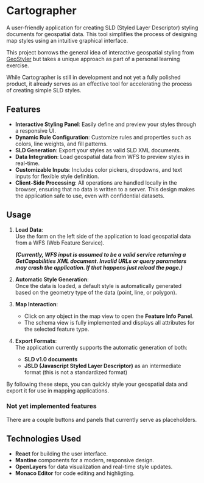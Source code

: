 # Cartographer

A user-friendly application for creating SLD (Styled Layer Descriptor) styling documents for geospatial data. This tool simplifies the process of designing map styles using an intuitive graphical interface.

This project borrows the general idea of interactive geospatial styling from [GeoStyler](https://geostyler.org/) but takes a unique approach as part of a personal learning exercise.

While Cartographer is still in development and not yet a fully polished product, it already serves as an effective tool for accelerating the process of creating simple SLD styles.

## Features

- **Interactive Styling Panel**: Easily define and preview your styles through a responsive UI.
- **Dynamic Rule Configuration**: Customize rules and properties such as colors, line weights, and fill patterns.
- **SLD Generation**: Export your styles as valid SLD XML documents.
- **Data Integration**: Load geospatial data from WFS to preview styles in real-time.
- **Customizable Inputs**: Includes color pickers, dropdowns, and text inputs for flexible style definition.
- **Client-Side Processing**: All operations are handled locally in the browser, ensuring that no data is written to a server. This design makes the application safe to use, even with confidential datasets.


## Usage  

1. **Load Data**:  
   Use the form on the left side of the application to load geospatial data from a WFS (Web Feature Service). 
   
   ***(Currently, WFS input is assumed to be a valid service returning a GetCapabilities XML document. Invalid URLs or query parameters may crash the application. If that happens just reload the page.)***

2. **Automatic Style Generation**:  
   Once the data is loaded, a default style is automatically generated based on the geometry type of the data (point, line, or polygon).  

3. **Map Interaction**:  
   - Click on any object in the map view to open the **Feature Info Panel**.  
   - The schema view is fully implemented and displays all attributes for the selected feature type.  

4. **Export Formats**:  
   The application currently supports the automatic generation of both:  
   - **SLD v1.0 documents**  
   - **JSLD (Javascript Styled Layer Descriptor)** as an intermediate format  (this is not a standardized format)

By following these steps, you can quickly style your geospatial data and export it for use in mapping applications.

### Not yet implemented features

There are a couple buttons and panels that currently serve as placeholders.


## Technologies Used

- **React** for building the user interface.
- **Mantine** components for a modern, responsive design.
- **OpenLayers** for data visualization and real-time style updates.
- **Monaco Editor** for code editing and highligting.

